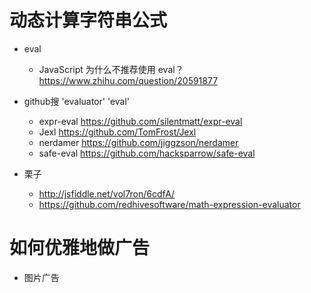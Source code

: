 # 动态计算字符串公式

- eval 

    - JavaScript 为什么不推荐使用 eval？ https://www.zhihu.com/question/20591877    

- github搜 'evaluator' 'eval'

    - expr-eval https://github.com/silentmatt/expr-eval
    - Jexl https://github.com/TomFrost/Jexl
    - nerdamer https://github.com/jiggzson/nerdamer
    - safe-eval https://github.com/hacksparrow/safe-eval

- 栗子

    - http://jsfiddle.net/vol7ron/6cdfA/
    - https://github.com/redhivesoftware/math-expression-evaluator

# 如何优雅地做广告

- 图片广告